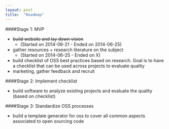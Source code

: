 ```yaml
---
layout: post
title:  "Roadmap"
---
```



####Stage 1: MVP 

  - <s> build website and lay down vision </s> 
    - (Started on 2014-06-21 - Ended on 2014-06-25)
  - gather resources + research literature on the subject 
    - (Started on 2014-06-25 -  Ended on X)
  - build checklist of OSS best practices based on research. Goal is to have a checklist that can be used across projects to evaluate quality
  - marketing, gather feedback and recruit
  

####Stage 2: Implement checklist 
  - build software to analyze existing projects and evaluate the quality (based on checklist)

    
####Stage 3: Standardize OSS processes
  - build a template generator for oss to cover all common aspects associated to open sourcing code
